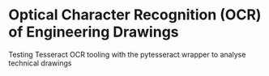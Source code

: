 # Optical Character Recognition (OCR) of Engineering Drawings

Testing Tesseract OCR tooling with the pytesseract wrapper to analyse technical drawings
